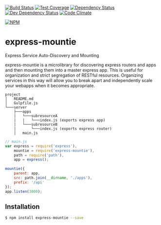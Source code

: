 [![Build Status](https://travis-ci.org/atsid/express-mountie.svg?branch=master)](https://travis-ci.org/atsid/express-mountie)
[![Test Coverage](https://codeclimate.com/github/atsid/express-mountie/badges/coverage.svg)](https://codeclimate.com/github/atsid/express-mountie)
[![Dependency Status](https://david-dm.org/atsid/express-mountie.svg)](https://david-dm.org/atsid/express-mountie)
[![Dev Dependency Status](https://david-dm.org/atsid/express-mountie/dev-status.svg)](https://david-dm.org/atsid/express-mountie)
[![Code Climate](https://codeclimate.com/github/atsid/express-mountie/badges/gpa.svg)](https://codeclimate.com/github/atsid/express-mountie)

[![NPM](https://nodei.co/npm/express-mountie.png)](https://nodei.co/npm/express-mountie/)

# express-mountie
Express Service Auto-Discovery and Mounting

express-mountie is a microlibrary for discovering express routers and apps and then mounting them into a master express app. This is useful for organization and strict segregation of RESTful resources. Organizing services in this way will allow you to break apart and independently scale your webapps when it becomes appropriate.

```
project
│   README.md
│   Gulpfile.js
└───server
    ├───apps
    |   └───subresourceA
    |   |   └───index.js (exports express app)
    |   └───subresourceB
    |       └───index.js (exports express router)
    │   main.js
```

```js
// main.js
var express = require('express'),
    mountie = require('express-mountie'),
    path = require('path'),
    app = express();
    
mountie({
    parent: app,
    src: path.join(__dirname, './apps'),
    prefix: '/api'
});
app.listen(3000);
```

## Installation

```bash
$ npm install express-mountie --save
```

